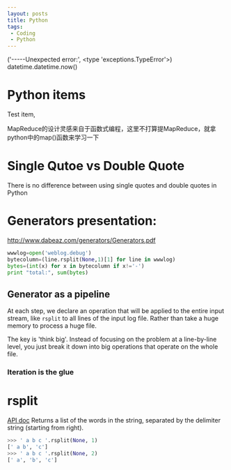 ```yaml
---
layout: posts
title: Python
tags:
 - Coding
 - Python
---
```



('-----Unexpected error:', <type 'exceptions.TypeError'>) datetime.datetime.now()


# Python items

Test item,

MapReduce的设计灵感来自于函数式编程，这里不打算提MapReduce，就拿python中的map()函数来学习一下


# Single Qutoe vs Double Quote
There is no difference between using single quotes and double quotes in Python

# Generators presentation:
http://www.dabeaz.com/generators/Generators.pdf

```python
wwwlog=open('weblog.debug')
bytecolumn=(line.rsplit(None,1)[1] for line in wwwlog)
bytes=(int(x) for x in bytecolumn if x!='-')
print "total:", sum(bytes)
```

## Generator as a pipeline

At each step, we declare an operation that will be applied to the entire input stream, like `rsplit` to all lines of the input log file. Rather than take a huge memory to process a huge file.

The key is 'think big'. Instead of focusing on the problem at a line-by-line level, you just break it down into big operations that operate on the whole file.

### Iteration is the glue


# rsplit
[API doc](http://python-reference.readthedocs.io/en/latest/docs/str/rsplit.html)
Returns a list of the words in the string, separated by the delimiter string (starting from right).
```python
>>> ' a b c '.rsplit(None, 1)
[' a b', 'c']
>>> ' a b c '.rsplit(None, 2)
[' a', 'b', 'c']
```
